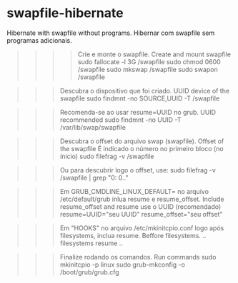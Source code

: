 # swapfile-hibernate
Hibernate with swapfile without programs. Hibernar com swapfile sem programas adicionais.

>>>> Crie e monte o swapfile. Create and mount swapfile
sudo fallocate -l 3G /swapfile
sudo chmod 0600 /swapfile
sudo mkswap /swapfile
sudo swapon /swapfile

>>> Descubra o dispositivo que foi criado. UUID device of the swapfile
sudo findmnt -no SOURCE,UUID -T /swapfile

>>> Recomenda-se ao usar resume=UUID no grub. UUID recommended
sudo findmnt -no UUID -T /var/lib/swap/swapfile

>>> Descubra o offset do arquivo swap (swapfile). Offset of the swapfile
>>> É indicado o número no primeiro bloco (no ínicio)
sudo filefrag -v /swapfile

>>> Ou para descubrir logo o offset, use:
sudo filefrag -v /swapfile | grep "0:        0.."

>>> Em GRUB_CMDLINE_LINUX_DEFAULT= no arquivo /etc/default/grub
>>> inlua resume e resume_offset. Include resume_offset and resume
>>> use o UUID (recomendado)
resume=UUID="seu UUID" resume_offset="seu offset"

>>> Em "HOOKS" no arquivo /etc/mkinitcpio.conf 
>>> logo após filesystems, inclua resume. Beffore filesystems.
.. filesystems resume ..

>>> Finalize rodando os comandos. Run commands
sudo mkinitcpio -p linux
sudo grub-mkconfig -o /boot/grub/grub.cfg
